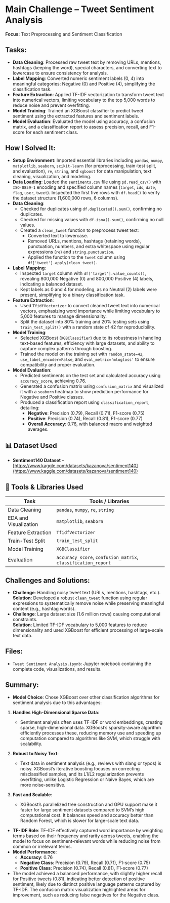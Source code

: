 # Main Challenge – Tweet Sentiment Analysis

**Focus:** Text Preprocessing and Sentiment Classification

## Tasks:
- **Data Cleaning**: Processed raw tweet text by removing URLs, mentions, hashtags (keeping the word), special characters, and converting text to lowercase to ensure consistency for analysis.
- **Label Mapping**: Converted numeric sentiment labels (0, 4) into meaningful categories: Negative (0) and Positive (4), simplifying the classification task.
- **Feature Extraction**: Applied TF-IDF vectorization to transform tweet text into numerical vectors, limiting vocabulary to the top 5,000 words to reduce noise and prevent overfitting.
- **Model Training**: Trained an XGBoost classifier to predict tweet sentiment using the extracted features and sentiment labels.
- **Model Evaluation**: Evaluated the model using accuracy, a confusion matrix, and a classification report to assess precision, recall, and F1-score for each sentiment class.

## How I Solved It:
- **Setup Environment**: Imported essential libraries including `pandas`, `numpy`, `matplotlib`, `seaborn`, `scikit-learn` (for preprocessing, train-test split, and evaluation), `re`, `string`, and `xgboost` for data manipulation, text cleaning, visualization, and modeling.
- **Data Loading**: Loaded the `sentiments.csv` file using `pd.read_csv()` with `ISO-8859-1` encoding and specified column names (`target`, `ids`, `date`, `flag`, `user`, `tweet`). Inspected the first five rows with `df.head()` to verify the dataset structure (1,600,000 rows, 6 columns).
- **Data Cleaning**:
  - Checked for duplicates using `df.duplicated().sum()`, confirming no duplicates.
  - Checked for missing values with `df.isna().sum()`, confirming no null values.
  - Created a `clean_tweet` function to preprocess tweet text:
    - Converted text to lowercase.
    - Removed URLs, mentions, hashtags (retaining words), punctuation, numbers, and extra whitespace using regular expressions (`re`) and `string.punctuation`.
    - Applied the function to the `tweet` column using `df['tweet'].apply(clean_tweet)`.
- **Label Mapping**:
  - Inspected `target` column with `df['target'].value_counts()`, revealing 800,000 Negative (0) and 800,000 Positive (4) labels, indicating a balanced dataset.
  - Kept labels as 0 and 4 for modeling, as no Neutral (2) labels were present, simplifying to a binary classification task.
- **Feature Extraction**:
  - Used `TfidfVectorizer` to convert cleaned tweet text into numerical vectors, emphasizing word importance while limiting vocabulary to 5,000 features to manage dimensionality.
  - Split the dataset into 80% training and 20% testing sets using `train_test_split()` with a random state of 42 for reproducibility.
- **Model Training**:
  - Selected XGBoost (`XGBClassifier`) due to its robustness in handling text-based features, efficiency with large datasets, and ability to capture complex patterns through boosting.
  - Trained the model on the training set with `random_state=42`, `use_label_encoder=False`, and `eval_metric='mlogloss'` to ensure compatibility and proper evaluation.
- **Model Evaluation**:
  - Predicted sentiments on the test set and calculated accuracy using `accuracy_score`, achieving 0.76.
  - Generated a confusion matrix using `confusion_matrix` and visualized it with a `seaborn` heatmap to show prediction performance for Negative and Positive classes.
  - Produced a classification report using `classification_report`, detailing:
    - **Negative**: Precision (0.79), Recall (0.71), F1-score (0.75)
    - **Positive**: Precision (0.74), Recall (0.81), F1-score (0.77)
    - **Overall Accuracy**: 0.76, with balanced macro and weighted averages.

## 📊 Dataset Used
- **Sentiment140 Dataset** – [https://www.kaggle.com/datasets/kazanova/sentiment140](https://www.kaggle.com/datasets/kazanova/sentiment140)

  
## 🧰 Tools & Libraries Used
| Task                     | Tools / Libraries                          |
|--------------------------|--------------------------------------------|
| Data Cleaning            | `pandas`, `numpy`, `re`, `string`          |
| EDA and Visualization    | `matplotlib`, `seaborn`                    |
| Feature Extraction       | `TfidfVectorizer`                         |
| Train-Test Split         | `train_test_split`                        |
| Model Training           | `XGBClassifier`                           |
| Evaluation               | `accuracy_score`, `confusion_matrix`, `classification_report` |

## Challenges and Solutions:
- **Challenge**: Handling noisy tweet text (URLs, mentions, hashtags, etc.).  
  **Solution**: Developed a robust `clean_tweet` function using regular expressions to systematically remove noise while preserving meaningful content (e.g., hashtag words).
- **Challenge**: Large dataset size (1.6 million rows) causing computational constraints.  
  **Solution**: Limited TF-IDF vocabulary to 5,000 features to reduce dimensionality and used XGBoost for efficient processing of large-scale text data.

## Files:
- `Tweet Sentiment Analysis.ipynb`: Jupyter notebook containing the complete code, visualizations, and results.

## Summary:
- **Model Choice**: Chose XGBoost over other classification algorithms for sentiment analysis due to this advantages:

1. **Handles High-Dimensional Sparse Data**:
   - Sentiment analysis often uses TF-IDF or word embeddings, creating sparse, high-dimensional data. XGBoost’s sparsity-aware algorithm efficiently processes these, reducing memory use and speeding up computation compared to algorithms like SVM, which struggle with scalability.

2. **Robust to Noisy Text**:
   - Text data in sentiment analysis (e.g., reviews with slang or typos) is noisy. XGBoost’s iterative boosting focuses on correcting misclassified samples, and its L1/L2 regularization prevents overfitting, unlike Logistic Regression or Naive Bayes, which are more noise-sensitive.

3. **Fast and Scalable**:
   -  XGBoost’s parallelized tree construction and GPU support make it faster for large sentiment datasets compared to SVM’s high computational cost. It balances speed and accuracy better than Random Forest, which is slower for large-scale text data.
     
- **TF-IDF Role**: TF-IDF effectively captured word importance by weighting terms based on their frequency and rarity across tweets, enabling the model to focus on sentiment-relevant words while reducing noise from common or irrelevant terms.
- **Model Performance**:
  - **Accuracy**: 0.76
  - **Negative Class**: Precision (0.79), Recall (0.71), F1-score (0.75)
  - **Positive Class**: Precision (0.74), Recall (0.81), F1-score (0.77)
- The model achieved a balanced performance, with slightly higher recall for Positive tweets (0.81), indicating better detection of positive sentiment, likely due to distinct positive language patterns captured by TF-IDF. The confusion matrix visualization highlighted areas for improvement, such as reducing false negatives for the Negative class.
